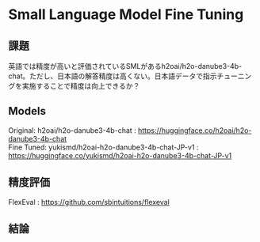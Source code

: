 # Small Language Model Fine Tuning

## 課題
英語では精度が高いと評価されているSMLがあるh2oai/h2o-danube3-4b-chat。ただし、日本語の解答精度は高くない。日本語データで指示チューニングを実施することで精度は向上できるか？

## Models
Original: h2oai/h2o-danube3-4b-chat : https://huggingface.co/h2oai/h2o-danube3-4b-chat  
Fine Tuned: yukismd/h2oai-h2o-danube3-4b-chat-JP-v1 : https://huggingface.co/yukismd/h2oai-h2o-danube3-4b-chat-JP-v1

## 精度評価
FlexEval : https://github.com/sbintuitions/flexeval

## 結論

